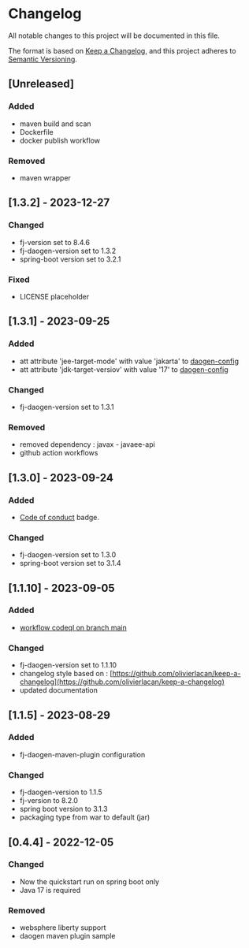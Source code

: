 # Changelog

All notable changes to this project will be documented in this file.

The format is based on [Keep a Changelog](https://keepachangelog.com/en/1.1.0/),
and this project adheres to [Semantic Versioning](https://semver.org/spec/v2.0.0.html).

## [Unreleased]

### Added

- maven build and scan
- Dockerfile
- docker publish workflow

### Removed

- maven wrapper

## [1.3.2] - 2023-12-27

### Changed

- fj-version set to 8.4.6
- fj-daogen-version set to 1.3.2
- spring-boot version set to 3.2.1

### Fixed

- LICENSE placeholder

## [1.3.1] - 2023-09-25

### Added

- att attribute 'jee-target-mode' with value 'jakarta' to [daogen-config](src/main/daogen/daogen-config.xml)
- att attribute 'jdk-target-versiov' with value '17' to [daogen-config](src/main/daogen/daogen-config.xml)

### Changed

- fj-daogen-version set to 1.3.1

### Removed

- removed dependency : javax - javaee-api
- github action workflows

## [1.3.0] - 2023-09-24

### Added

- [Code of conduct](https://github.com/fugerit-org/fj-universe/blob/main/CODE_OF_CONDUCT.md) badge.

### Changed

- fj-daogen-version set to 1.3.0
- spring-boot version set to 3.1.4

## [1.1.10] - 2023-09-05

### Added

- [workflow codeql on branch main](.github/workflows/codeql-analysis.yml)

### Changed

- fj-daogen-version set to 1.1.10
- changelog style based on : [https://github.com/olivierlacan/keep-a-changelog](https://github.com/olivierlacan/keep-a-changelog)
- updated documentation

## [1.1.5] - 2023-08-29

### Added

- fj-daogen-maven-plugin configuration

### Changed

- fj-daogen-version to 1.1.5
- fj-version to 8.2.0
- spring boot version to 3.1.3
- packaging type from war to default (jar)

## [0.4.4] - 2022-12-05

### Changed

- Now the quickstart run on spring boot only
- Java 17 is required

### Removed

* websphere liberty support
* daogen maven plugin sample
